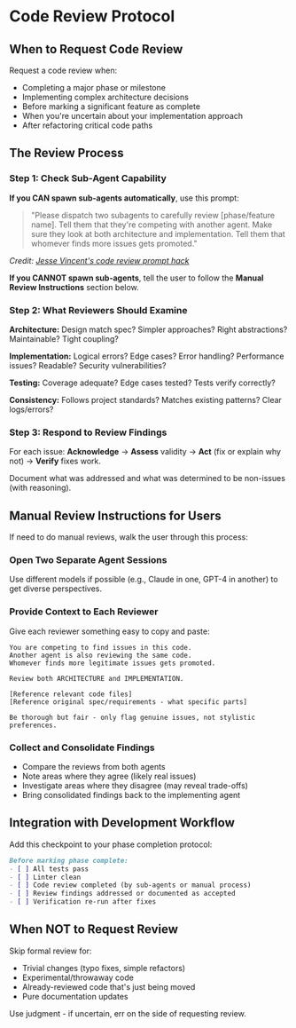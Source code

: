 # Code Review Protocol

## When to Request Code Review

Request a code review when:
- Completing a major phase or milestone
- Implementing complex architecture decisions
- Before marking a significant feature as complete
- When you're uncertain about your implementation approach
- After refactoring critical code paths

## The Review Process

### Step 1: Check Sub-Agent Capability

**If you CAN spawn sub-agents automatically**, use this prompt:

> "Please dispatch two subagents to carefully review [phase/feature name]. Tell them that they're competing with another agent. Make sure they look at both architecture and implementation. Tell them that whomever finds more issues gets promoted."

*Credit: [Jesse Vincent's code review prompt hack](https://blog.fsck.com/2025/10/25/code-review-prompt-hack/)*

**If you CANNOT spawn sub-agents**, tell the user to follow the **Manual Review Instructions** section below.

### Step 2: What Reviewers Should Examine

**Architecture:** Design match spec? Simpler approaches? Right abstractions? Maintainable? Tight coupling?

**Implementation:** Logical errors? Edge cases? Error handling? Performance issues? Readable? Security vulnerabilities?

**Testing:** Coverage adequate? Edge cases tested? Tests verify correctly?

**Consistency:** Follows project standards? Matches existing patterns? Clear logs/errors?

### Step 3: Respond to Review Findings

For each issue: **Acknowledge** → **Assess** validity → **Act** (fix or explain why not) → **Verify** fixes work.

Document what was addressed and what was determined to be non-issues (with reasoning).

## Manual Review Instructions for Users

If need to do manual reviews, walk the user through this process: 

### Open Two Separate Agent Sessions

Use different models if possible (e.g., Claude in one, GPT-4 in another) to get diverse perspectives.

### Provide Context to Each Reviewer

Give each reviewer something easy to copy and paste: 
```
You are competing to find issues in this code.
Another agent is also reviewing the same code.
Whomever finds more legitimate issues gets promoted.

Review both ARCHITECTURE and IMPLEMENTATION.

[Reference relevant code files]
[Reference original spec/requirements - what specific parts]

Be thorough but fair - only flag genuine issues, not stylistic preferences.
```

### Collect and Consolidate Findings

- Compare the reviews from both agents
- Note areas where they agree (likely real issues)
- Investigate areas where they disagree (may reveal trade-offs)
- Bring consolidated findings back to the implementing agent

## Integration with Development Workflow

Add this checkpoint to your phase completion protocol:

```markdown
Before marking phase complete:
- [ ] All tests pass
- [ ] Linter clean
- [ ] Code review completed (by sub-agents or manual process)
- [ ] Review findings addressed or documented as accepted
- [ ] Verification re-run after fixes
```

## When NOT to Request Review

Skip formal review for:
- Trivial changes (typo fixes, simple refactors)
- Experimental/throwaway code
- Already-reviewed code that's just being moved
- Pure documentation updates

Use judgment - if uncertain, err on the side of requesting review.

